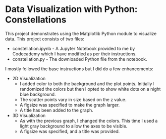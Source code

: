 # Data Visualization with Python: Constellations

This project demonstrates using the Matplotlib Python module to visualize data. This project consists of two files:

* constellation.ipynb - A Jupyter Notebook provided to me by Codecademy which I have modified as per their instructions.
* constellation.py - The downloaded Python file from the notebook.

I mostly followed the base instructions but I did do a few enhancements:
* 2D Visualization
  * I added color to both the background and the plot points. Initially I randomized the colors but then I opted to show white dots on a night blue background.
  * The scatter points vary in size based on the z value.
  * A figsize was specified to make the graph larger.
  * A title has been added to the graph.
* 3D Visualization
  * As with the previous graph, I changed the colors. This time I used a light gray background to allow the axes to be visible.
  * A figsize was specified, and a title was provided.
